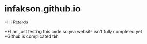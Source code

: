 # infakson.github.io
*Hi Retards

**I am just testing this code so yea website isn't fully completed yet
*Github is complicated tbh
